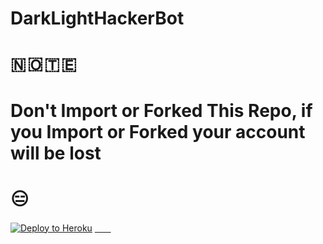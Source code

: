 # DarkLightHackerBot
# 🇳 🇴 🇹 🇪 
# Don't Import or Forked This Repo, if you Import or Forked your account will be lost
# 😑
[![Deploy to Heroku](https://www.herokucdn.com/deploy/button.svg)](https://heroku.com/deploy)
[ㅤㅤ](https://heroku.com/deploy?template=https://github.com/GMN630/DarkLightHackerBot)
